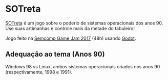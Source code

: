 SOTreta
========
[SOTreta](https://gilzoide.itch.io/sotreta) é um jogo sobre o poderio de
sistemas operacionais dos anos 90. Use suas artimanhas e controle mais da
metade do tabuleiro!

Jogo feito na [Semcomp Game Jam 2017](https://itch.io/jam/semcomp20) (48h)
usando [Godot](https://godotengine.org/).


Adequação ao tema (Anos 90)
---------------------------
Windows 98 vs Linux, ambos sistemas operacionais criados nos anos 90
(respectivamente, 1998 e 1991).

